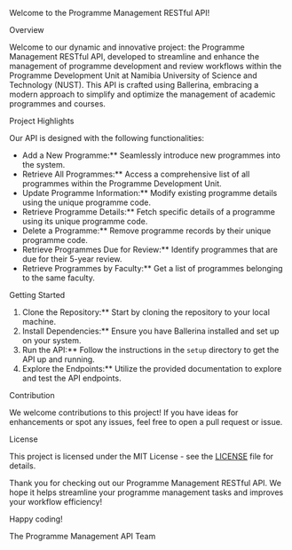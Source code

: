 Welcome to the Programme Management RESTful API!

Overview

Welcome to our dynamic and innovative project: the Programme Management RESTful API, developed to streamline and enhance the management of programme development and review workflows within the Programme Development Unit at Namibia University of Science and Technology (NUST). This API is crafted using Ballerina, embracing a modern approach to simplify and optimize the management of academic programmes and courses.

Project Highlights

Our API is designed with the following functionalities:

- Add a New Programme:** Seamlessly introduce new programmes into the system.
- Retrieve All Programmes:** Access a comprehensive list of all programmes within the Programme Development Unit.
- Update Programme Information:** Modify existing programme details using the unique programme code.
- Retrieve Programme Details:** Fetch specific details of a programme using its unique programme code.
- Delete a Programme:** Remove programme records by their unique programme code.
- Retrieve Programmes Due for Review:** Identify programmes that are due for their 5-year review.
- Retrieve Programmes by Faculty:** Get a list of programmes belonging to the same faculty.


Getting Started

1. Clone the Repository:** Start by cloning the repository to your local machine.
2. Install Dependencies:** Ensure you have Ballerina installed and set up on your system.
3. Run the API:** Follow the instructions in the `setup` directory to get the API up and running.
4. Explore the Endpoints:** Utilize the provided documentation to explore and test the API endpoints.

Contribution

We welcome contributions to this project! If you have ideas for enhancements or spot any issues, feel free to open a pull request or issue.

License

This project is licensed under the MIT License - see the [LICENSE](LICENSE) file for details.

Thank you for checking out our Programme Management RESTful API. We hope it helps streamline your programme management tasks and improves your workflow efficiency!

Happy coding!

The Programme Management API Team
